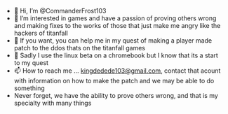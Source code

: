 - 👋 Hi, I’m @CommanderFrost103
- 👀 I’m interested in games and have a passion of proving others wrong and making fixes to the works of those that just make me angry like the hackers of titanfall
- 🌱 If you want, you can help me in my quest of making a player made patch to the ddos thats on the titanfall games 
- 💞️ Sadly I use the linux beta on a chromebook but I know that its a start to my quest
- 📫 How to reach me ... kingdedede103@gmail.com, contact that acount with information on how to make the patch and we may be able to do something
- Never forget, we have the ability to prove others wrong, and that is my specialty with many things
